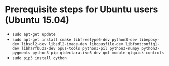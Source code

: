 # Prerequisite steps for Ubuntu users (Ubuntu 15.04)

 - `sudo apt-get update`
 - `sudo apt-get install cmake libfreetype6-dev python3-dev libepoxy-dev libsdl2-dev libsdl2-image-dev libopusfile-dev libfontconfig1-dev libharfbuzz-dev opus-tools python3-pil python3-numpy python3-pygments python3-pip qtdeclarative5-dev qml-module-qtquick-controls`
 - `sudo pip3 install cython`
